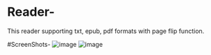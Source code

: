 # Reader-

This reader supporting txt, epub, pdf formats with page flip function.



#ScreenShots-
![image](https://github.com/mobyzhang/Reader-/raw/add-temp-pdf-menu-branch/home.jpg)
![image](https://github.com/mobyzhang/Reader-/raw/add-temp-pdf-menu-branch/column.jpg)
   

